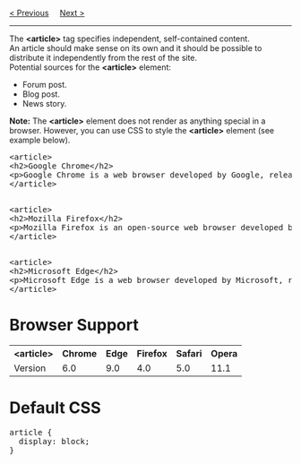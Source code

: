 <a href="/HTML5/Home.md">&lt; Previous</a>
&nbsp;&nbsp;&nbsp;
<a href="/HTML5/Tags/aside.md">Next &gt;</a>
<hr>
The <b>&lt;article&gt;</b> tag specifies independent, self-contained content.
<br>
An article should make sense on its own and it should be possible to distribute it independently from the rest of the site.
<br>
Potential sources for the <b>&lt;article&gt;</b> element:
<ul>
  <li>Forum post.</li>
  <li>Blog post.</li>
  <li>News story.</li>
</ul>
<b>Note:</b> The <b>&lt;article&gt;</b> element does not render as anything special in a browser. However, you can use CSS to style the <b>&lt;article&gt;</b> element (see example below).
<pre>
&lt;article&gt;
&lt;h2&gt;Google Chrome&lt;/h2&gt;
&lt;p&gt;Google Chrome is a web browser developed by Google, released in 2008. Chrome is the world's most popular web browser today!&lt;/p&gt;
&lt;/article&gt;
<p></p>
&lt;article&gt;
&lt;h2>Mozilla Firefox&lt;/h2&gt;
&lt;p&gt;Mozilla Firefox is an open-source web browser developed by Mozilla. Firefox has been the second most popular web browser since January, 2018.&lt;/p&gt;
&lt;/article&gt;
<p></p>
&lt;article>
&lt;h2&gt;Microsoft Edge&lt;/h2&gt;
&lt;p&gt;Microsoft Edge is a web browser developed by Microsoft, released in 2015. Microsoft Edge replaced Internet Explorer.&lt;/p&gt;
&lt;/article&gt;
</pre>
<h1>Browser Support</h1>
<table class="ws-table-all notranslate">
  <tr>
    <th>&lt;article&gt;</th>
    <th>Chrome</th>
    <th>Edge</th>
    <th>Firefox</th>
    <th>Safari</th>
    <th>Opera</th>
  </tr>
  <tr>
    <td>Version</td>
    <td>6.0</td>
    <td>9.0</td>
    <td>4.0</td>
    <td>5.0</td>
    <td>11.1</td>
  </tr>
</table>
<h1>Default CSS</h1>
<pre>
article { 
  display: block;
}
</pre>
